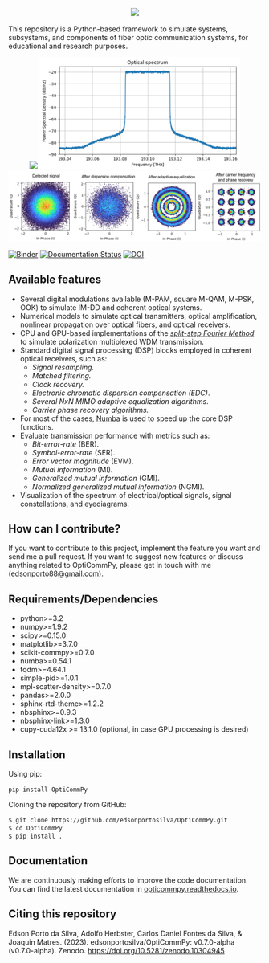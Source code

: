 <p align="center">
<img src="https://github.com/edsonportosilva/OptiCommPy/blob/main/figures/logo_OptiCommPy.jpg" width="500">
</p>

This repository is a Python-based framework to simulate systems, subsystems, and components of fiber optic communication systems, for educational and research purposes.

<p align="center">
<img class="center" src="https://github.com/edsonportosilva/OptiCommPy/blob/main/figures/eyeDisp.gif" width="400">  <img class="center" src="https://github.com/edsonportosilva/OptiCommPy/blob/main/figures/40GOOK_spectrum.jpg" width="400">

<img src="https://github.com/edsonportosilva/OptiCommPy/blob/main/figures/DSP.jpg" width="800">

</p>

[![Binder](https://mybinder.org/badge_logo.svg)](https://mybinder.org/v2/gh/edsonportosilva/OptiCommPy/HEAD?urlpath=lab) [![Documentation Status](https://readthedocs.org/projects/opticommpy/badge/?version=latest)](https://opticommpy.readthedocs.io/en/latest/?badge=latest) [![DOI](https://zenodo.org/badge/DOI/10.5281/zenodo.10304945.svg)](https://doi.org/10.5281/zenodo.10304945)


## Available features

* Several digital modulations available (M-PAM, square M-QAM, M-PSK, OOK) to simulate IM-DD and coherent optical systems.
* Numerical models to simulate optical transmitters, optical amplification, nonlinear propagation over optical fibers, and optical receivers.
* CPU and GPU-based implementations of the [*split-step Fourier Method*](https://en.wikipedia.org/wiki/Split-step_method) to simulate polarization multiplexed WDM transmission.
* Standard digital signal processing (DSP) blocks employed in coherent optical receivers, such as:
  - *Signal resampling.* 
  - *Matched filtering.*
  - *Clock recovery.*
  - *Electronic chromatic dispersion compensation (EDC)*.
  - *Several NxN MIMO adaptive equalization algorithms*.
  - *Carrier phase recovery algorithms.* 
* For most of the cases, [Numba](https://numba.pydata.org/) is used to speed up the core DSP functions.  
* Evaluate transmission performance with metrics such as:
  - *Bit-error-rate* (BER).
  - *Symbol-error-rate* (SER).
  - *Error vector magnitude* (EVM).
  - *Mutual information* (MI).
  - *Generalized mutual information* (GMI).  
  - *Normalized generalized mutual information* (NGMI). 
* Visualization of the spectrum of electrical/optical signals, signal constellations, and eyediagrams.

## How can I contribute?

If you want to contribute to this project, implement the feature you want and send me a pull request. If you want to suggest new features or discuss anything related to OptiCommPy, please get in touch with me (edsonporto88@gmail.com).

## Requirements/Dependencies

-  python>=3.2
-  numpy>=1.9.2
-  scipy>=0.15.0
-  matplotlib>=3.7.0
-  scikit-commpy>=0.7.0
-  numba>=0.54.1
-  tqdm>=4.64.1
-  simple-pid>=1.0.1
-  mpl-scatter-density>=0.7.0
-  pandas>=2.0.0
-  sphinx-rtd-theme>=1.2.2
-  nbsphinx>=0.9.3
-  nbsphinx-link>=1.3.0
-  cupy-cuda12x >= 13.1.0 (optional, in case GPU processing is desired)

## Installation

Using pip:

```
pip install OptiCommPy
```

Cloning the repository from GitHub:

```
$ git clone https://github.com/edsonportosilva/OptiCommPy.git
$ cd OptiCommPy
$ pip install .
```
## Documentation
We are continuously making efforts to improve the code documentation. You can find the latest documentation in [opticommpy.readthedocs.io](https://opticommpy.readthedocs.io/en/latest/index.html).

## Citing this repository

Edson Porto da Silva, Adolfo Herbster, Carlos Daniel Fontes da Silva, & Joaquin Matres. (2023). edsonportosilva/OptiCommPy: v0.7.0-alpha (v0.7.0-alpha). Zenodo. https://doi.org/10.5281/zenodo.10304945
